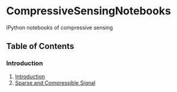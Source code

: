 # CompressiveSensingNotebooks
IPython notebooks of compressive sensing



## Table of Contents

### Introduction
1. [Introduction](http://nbviewer.ipython.org/github/rmiya56/CompressiveSensingNotebooks/blob/master/Introduction.ipynb)
1. [Sparse and Compressible Signal](http://nbviewer.ipython.org/github/rmiya56/CompressiveSensingNotebooks/blob/master/Sparse_and_Compressible_Signal.ipynb)


